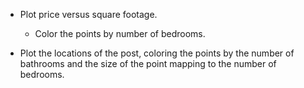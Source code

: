 + Plot price versus square footage.
  + Color the points by number of bedrooms.

+ Plot the locations of the post, coloring the points by the number of bathrooms
and the size of the point mapping to the number of bedrooms.



